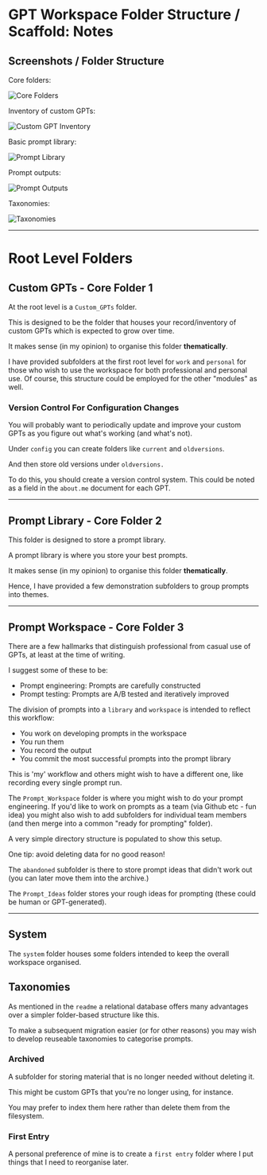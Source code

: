 # GPT Workspace Folder Structure / Scaffold: Notes

## Screenshots / Folder Structure

Core folders:

![Core Folders](Screenshots/V1/Core_Folders.png)

Inventory of custom GPTs:

![Custom GPT Inventory](Screenshots/V1/customgpt_storage.png)

Basic prompt library:

![Prompt Library](Screenshots/V1/promptlibrary.png)

Prompt outputs:

![Prompt Outputs](Screenshots/V1/promptoutputs.png)

Taxonomies:

![Taxonomies](Screenshots/V1/taxonomies.png)

---

# Root Level Folders

## Custom GPTs - Core Folder 1

At the root level is a `Custom_GPTs` folder.

This is designed to be the folder that houses your record/inventory of custom GPTs which is expected to grow over time. 

It makes sense (in my opinion) to organise this folder **thematically**. 

I have provided subfolders at the first root level for `work` and `personal` for those who wish to use the workspace for both professional and personal use. Of course, this structure could be employed for the other "modules" as well.

### Version Control For Configuration Changes

You will probably want to periodically update and improve your custom GPTs as you figure out what's working (and what's not).

Under `config` you can create folders like `current` and `oldversions`.

And then store old versions under `oldversions.`

To do this, you should create a version control system. This could be noted as a field in the `about.me` document for each GPT.

---

## Prompt Library - Core Folder 2

This folder is designed to store a prompt library.

A prompt library is where you store your best prompts.  

It makes sense (in my opinion) to organise this folder **thematically**. 

Hence, I have provided a few demonstration subfolders to group prompts into themes.

---

## Prompt Workspace - Core Folder 3

There are a few hallmarks that distinguish professional from casual use of GPTs, at least at the time of writing.

I suggest some of these to be:

- Prompt engineering: Prompts are carefully constructed
- Prompt testing: Prompts are A/B tested and iteratively improved

The division of prompts into a `library` and `workspace` is intended to reflect this workflow:

- You work on developing prompts in the workspace
- You run them
- You record the output
- You commit the most successful prompts into the prompt library

This is 'my' workflow and others might wish to have a different one, like recording every single prompt run.

The `Prompt_Workspace` folder is where you might wish to do your prompt engineering. If you'd like to work on prompts as a team (via Github etc - fun idea) you might also wish to add subfolders for individual team members (and then merge into a common "ready for prompting" folder).

A very simple directory structure is populated to show this setup.

One tip: avoid deleting data for no good reason!

The `abandoned` subfolder is there to store prompt ideas that didn't work out (you can later move them into the archive.)

The `Prompt_Ideas` folder stores your rough ideas for prompting (these could be human or GPT-generated).

---

## System

The `system` folder houses some folders intended to keep the overall workspace organised. 

## Taxonomies

As mentioned in the `readme` a relational database offers many advantages over a simpler folder-based structure like this.

To make a subsequent migration easier (or for other reasons) you may wish to develop reuseable taxonomies to categorise prompts.

### Archived

A subfolder for storing material that is no longer needed without deleting it. 

This might be custom GPTs that you're no longer using, for instance. 

You may prefer to index them here rather than delete them from the filesystem.

### First Entry

A personal preference of mine is to create a `first entry` folder where I put things that I need to reorganise later. 